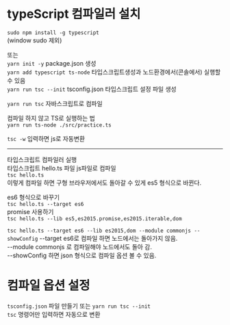 # typeScript 컴파일러 설치 
`sudo npm install -g typescript`  
(window sudo 제외) 

또는  
`yarn init -y` package.json 생성  
`yarn add typescript ts-node`  타입스크립트생성과 노드환경에서(콘솔에서) 실행할 수 있음  
`yarn run tsc --init`  tsconfig.json 타입스크립트 설정 파일 생성

`yarn run tsc` 자바스크립트로 컴파일  

컴파일 하지 않고 TS로 실행하는 법  
`yarn run ts-node ./src/practice.ts`

`tsc -w` 입력하면 js로 자동변환

---

타입스크립트 컴파일러 실행  
타입스크립트 hello.ts 파일 js파일로 컴파일  
`tsc hello.ts`  
이렇게 컴파일 하면 구형 브라우저에서도 돌아갈 수 있게 es5 형식으로 바뀐다. 

es6 형식으로 바꾸기  
`tsc hello.ts --target es6`   
promise 사용하기  
`tsc hello.ts --lib es5,es2015.promise,es2015.iterable,dom`



`tsc hello.ts --target es6 --lib es2015,dom --module commonjs --showConfig`
--target es6로 컴파일 하면 노드에서는 돌아가지 않음.  
--module commonjs 로 컴파일해야 노드에서도 돌아 감.  
--showConfig 하면 json 형식으로 컴파일 옵션 볼 수 있음.  

# 컴파일 옵션 설정
`tsconfig.json` 파일 만들기  또는 `yarn run tsc --init`  
`tsc` 명령어만 입력하면 자동으로 변환